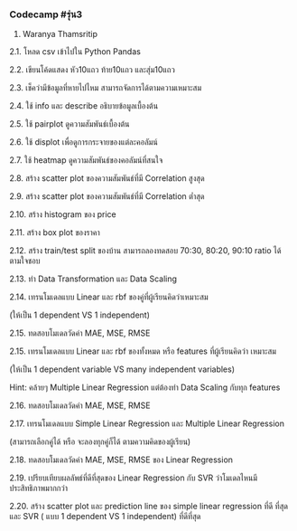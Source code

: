 ### Codecamp #รุ่น3
  1. Waranya Thamsritip

  2.1. โหลด csv เข้าไปใน Python Pandas

  2.2. เขียนโค้ดแสดง หัว10แถว ท้าย10แถว และสุ่ม10แถว

  2.3. เช็คว่ามีข้อมูลที่หายไปไหม สามารถจัดการได้ตามความเหมาะสม

  2.4. ใช้ info และ describe อธิบายข้อมูลเบื้องต้น

  2.5. ใช้ pairplot ดูความสัมพันธ์เบื้องต้น

  2.6. ใช้ displot เพื่อดูการกระจายของแต่ละคอลัมน์

  2.7. ใช้ heatmap ดูความสัมพันธ์ของคอลัมน์ที่สนใจ

  2.8. สร้าง scatter plot ของความสัมพันธ์ที่มี Correlation สูงสุด

  2.9. สร้าง scatter plot ของความสัมพันธ์ที่มี Correlation ต่ำสุด

  2.10. สร้าง histogram ของ price

  2.11. สร้าง box plot ของราคา

  2.12. สร้าง train/test split ของบ้าน สามารถลองทดสอบ 70:30, 80:20, 90:10
  ratio ได้ตามใจชอบ

  2.13. ทำ Data Transformation และ Data Scaling

  2.14. เทรนโมเดลแบบ Linear และ rbf ของคู่ที่ผู้เรียนคิดว่าเหมาะสม

  (ให้เป็น 1 dependent VS 1 independent)

  2.15. ทดสอบโมเดลวัดค่า MAE, MSE, RMSE

  2.15. เทรนโมเดลแบบ Linear และ rbf ของทั้งหมด หรือ features ที่ผู้เรียนคิดว่า
  เหมาะสม

  (ให้เป็น 1 dependent variable VS many independent variables)

  Hint: คล้ายๆ Multiple Linear Regression แต่ต้องทำ Data Scaling กับทุก
  features

  2.16. ทดสอบโมเดลวัดค่า MAE, MSE, RMSE

  2.17. เทรนโมเดลแบบ Simple Linear Regression และ Multiple Linear
  Regression

  (สามารถเลือกคู่ได้ หรือ จะลองทุกคู่ก็ได้ ตามความคิดของผู้เรียน)

  2.18. ทดสอบโมเดลวัดค่า MAE, MSE, RMSE ของ Linear Regression

  2.19. เปรียบเทียบผลลัพธ์ที่ดีที่สุดของ Linear Regression กับ SVR ว่าโมเดลไหนมี
  ประสิทธิภาพมากกว่า

  2.20. สร้าง scatter plot และ prediction line ของ simple linear regression ที่ดี
  ที่สุด และ SVR ( แบบ 1 dependent VS 1 independent) ที่ดีที่สุด